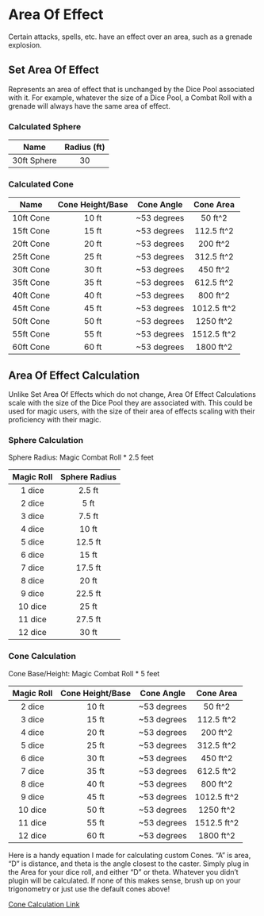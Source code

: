 # Area Of Effect

Certain attacks, spells, etc. have an effect over an area, such as a grenade explosion.

## Set Area Of Effect

Represents an area of effect that is unchanged by the Dice Pool associated with it. For example, whatever the size of a Dice Pool, a Combat Roll with a grenade will always have the same area of effect.

### Calculated Sphere

|    Name    | Radius (ft) |
| :---------: | :---------: |
| 30ft Sphere |     30     |

### Calculated Cone

|   Name   | Cone Height/Base | Cone Angle |  Cone Area  |
| :-------: | :--------------: | :---------: | :---------: |
| 10ft Cone |      10 ft      | ~53 degrees |   50 ft^2   |
| 15ft Cone |      15 ft      | ~53 degrees | 112.5 ft^2 |
| 20ft Cone |      20 ft      | ~53 degrees |  200 ft^2  |
| 25ft Cone |      25 ft      | ~53 degrees | 312.5 ft^2 |
| 30ft Cone |      30 ft      | ~53 degrees |  450 ft^2  |
| 35ft Cone |      35 ft      | ~53 degrees | 612.5 ft^2 |
| 40ft Cone |      40 ft      | ~53 degrees |  800 ft^2  |
| 45ft Cone |      45 ft      | ~53 degrees | 1012.5 ft^2 |
| 50ft Cone |      50 ft      | ~53 degrees |  1250 ft^2  |
| 55ft Cone |      55 ft      | ~53 degrees | 1512.5 ft^2 |
| 60ft Cone |      60 ft      | ~53 degrees |  1800 ft^2  |

## Area Of Effect Calculation

Unlike Set Area Of Effects which do not change, Area Of Effect Calculations scale with the size of the Dice Pool they are associated with. This could be used for magic users, with the size of their area of effects scaling with their proficiency with their magic.

### Sphere Calculation

Sphere Radius: Magic Combat Roll * 2.5 feet

| Magic Roll | Sphere Radius |
| :--------: | :-----------: |
|   1 dice   |    2.5 ft    |
|   2 dice   |     5 ft     |
|   3 dice   |    7.5 ft    |
|   4 dice   |     10 ft     |
|   5 dice   |    12.5 ft    |
|   6 dice   |     15 ft     |
|   7 dice   |    17.5 ft    |
|   8 dice   |     20 ft     |
|   9 dice   |    22.5 ft    |
|  10 dice  |     25 ft     |
|  11 dice  |    27.5 ft    |
|  12 dice  |     30 ft     |

### Cone Calculation

Cone Base/Height: Magic Combat Roll * 5 feet

| Magic Roll | Cone Height/Base | Cone Angle |  Cone Area  |
| :--------: | :--------------: | :---------: | :---------: |
|   2 dice   |      10 ft      | ~53 degrees |   50 ft^2   |
|   3 dice   |      15 ft      | ~53 degrees | 112.5 ft^2 |
|   4 dice   |      20 ft      | ~53 degrees |  200 ft^2  |
|   5 dice   |      25 ft      | ~53 degrees | 312.5 ft^2 |
|   6 dice   |      30 ft      | ~53 degrees |  450 ft^2  |
|   7 dice   |      35 ft      | ~53 degrees | 612.5 ft^2 |
|   8 dice   |      40 ft      | ~53 degrees |  800 ft^2  |
|   9 dice   |      45 ft      | ~53 degrees | 1012.5 ft^2 |
|  10 dice  |      50 ft      | ~53 degrees |  1250 ft^2  |
|  11 dice  |      55 ft      | ~53 degrees | 1512.5 ft^2 |
|  12 dice  |      60 ft      | ~53 degrees |  1800 ft^2  |

Here is a handy equation I made for calculating custom Cones. “A” is area, “D” is distance, and theta is the angle closest to the caster. Simply plug in the Area for your dice roll, and either “D” or theta. Whatever you didn’t plugin will be calculated. If none of this makes sense, brush up on your trigonometry or just use the default cones above!

[Cone Calculation Link](https://www.symbolab.com/solver/step-by-step/A%20%3D%20D%5E%7B2%7Dtan%5Cleft(%5Cfrac%7B%5Ctheta%7D%7B2%7D%5Cright)?or=input)
